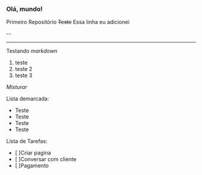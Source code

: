 ### Olá, mundo!
Primeiro Repositório 
~~Teste~~
Essa linha eu adicionei

--
***

Testando *markdown*

1. teste
1. teste 2
1. teste 3

_*Misturar*_

Lista demarcada:

* Teste
* Teste
 * Teste
  * Teste

Lista de Tarefas:
- [ ]Criar pagina
- [ ]Conversar com cliente
- [ ]Pagamento
